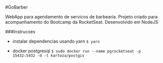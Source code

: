 #GoBarber

WebApp para agendamento de servicos de barbearia.
Projeto criado para acompanhamento do Bootcamp da RocketSeat.
Desenvolvido em NodeJS


###Instrucoes
* instalar dependencias usando yarn
    `$ yarn`

* docker postgresql
    `$ sudo docker run --name pgrocketseat -p 15432:5432 -d -t kartoza/postgis`
